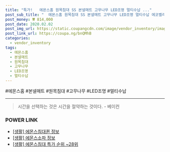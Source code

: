 ```yaml
--- 
title: "특가!   에몬스홈 원목침대 SS 본넬매트 고무나무 LED조명 멀티수납 ..." 
post_sub_title: "  에몬스홈 원목침대 SS 본넬매트 고무나무 LED조명 멀티수납 에코벨리 레미" 
post_money: ₩ 814,000 
post_date: 2020.02.02 
post_img_url: https://static.coupangcdn.com/image/vendor_inventory/images/2018/06/05/10/2/86bbf30f-c7e2-421a-9730-4092be62c8a5.jpg 
post_link_url: https://coupa.ng/bnQMhB 
categories: 
  - vendor_inventory 
tags: 
  - 에몬스홈 
  - 본넬매트 
  - 원목침대 
  - 고무나무 
  - LED조명 
  - 멀티수납 
--- 
```

  #에몬스홈 #본넬매트 #원목침대 #고무나무 #LED조명 #멀티수납 
<hr> 

> 시간을 선택하는 것은 시간을 절약하는 것이다. - 베이컨 


### POWER LINK

* <a href="https://blog.naver.com/sakai111/221758939083" target="_blank"> [생활] 에몬스침대퀸 정보 </a>
* <a href="https://blog.naver.com/sakai111/221768996333" target="_blank"> [생활] 에몬스소파 정보 </a>
* <a href="https://blog.naver.com/sakai111/221783530322" target="_blank"> [생활] 에몬스침대 특가 순위 ~28위</a>
